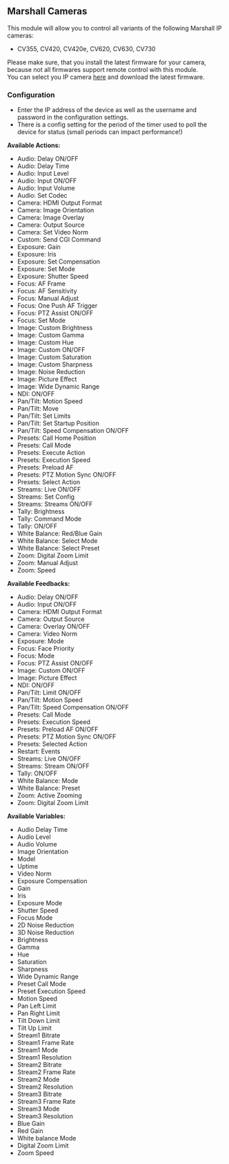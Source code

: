 ## Marshall Cameras

This module will allow you to control all variants of the following Marshall IP cameras:
* CV355, CV420, CV420e, CV620, CV630, CV730

Please make sure, that you install the latest firmware for your camera, because not all firmwares support remote control with this module.
<br>You can select you IP camera <a href="https://marshall-usa.com/cameras/#IPTV" target="_blank">here</a> and download the latest firmware.

### Configuration
* Enter the IP address of the device as well as the username and password in the configuration settings.
* There is a config setting for the period of the timer used to poll the device for status (small periods can impact performance!)

**Available Actions:**
* Audio: Delay ON/OFF
* Audio: Delay Time
* Audio: Input Level
* Audio: Input ON/OFF
* Audio: Input Volume
* Audio: Set Codec
* Camera: HDMI Output Format
* Camera: Image Orientation
* Camera: Image Overlay
* Camera: Output Source
* Camera: Set Video Norm
* Custom: Send CGI Command
* Exposure: Gain
* Exposure: Iris
* Exposure: Set Compensation
* Exposure: Set Mode
* Exposure: Shutter Speed
* Focus: AF Frame
* Focus: AF Sensitivity
* Focus: Manual Adjust
* Focus: One Push AF Trigger
* Focus: PTZ Assist ON/OFF
* Focus: Set Mode
* Image: Custom Brightness
* Image: Custom Gamma
* Image: Custom Hue
* Image: Custom ON/OFF
* Image: Custom Saturation
* Image: Custom Sharpness
* Image: Noise Reduction
* Image: Picture Effect
* Image: Wide Dynamic Range
* NDI: ON/OFF
* Pan/Tilt: Motion Speed
* Pan/Tilt: Move
* Pan/Tilt: Set Limits
* Pan/Tilt: Set Startup Position
* Pan/Tilt: Speed Compensation ON/OFF
* Presets: Call Home Position
* Presets: Call Mode
* Presets: Execute Action
* Presets: Execution Speed
* Presets: Preload AF
* Presets: PTZ Motion Sync ON/OFF
* Presets: Select Action
* Streams: Live ON/OFF
* Streams: Set Config
* Streams: Streams ON/OFF
* Tally: Brightness
* Tally: Command Mode
* Tally: ON/OFF
* White Balance: Red/Blue Gain
* White Balance: Select Mode
* White Balance: Select Preset
* Zoom: Digital Zoom Limit
* Zoom: Manual Adjust
* Zoom: Speed

**Available Feedbacks:**
* Audio: Delay ON/OFF
* Audio: Input ON/OFF
* Camera: HDMI Output Format
* Camera: Output Source
* Camera: Overlay ON/OFF
* Camera: Video Norm
* Exposure: Mode
* Focus: Face Priority
* Focus: Mode
* Focus: PTZ Assist ON/OFF
* Image: Custom ON/OFF
* Image: Picture Effect
* NDI: ON/OFF
* Pan/Tilt: Limit ON/OFF
* Pan/Tilt: Motion Speed
* Pan/Tilt: Speed Compensation ON/OFF
* Presets: Call Mode
* Presets: Execution Speed
* Presets: Preload AF ON/OFF
* Presets: PTZ Motion Sync ON/OFF
* Presets: Selected Action
* Restart: Events
* Streams: Live ON/OFF
* Streams: Stream ON/OFF
* Tally: ON/OFF
* White Balance: Mode
* White Balance: Preset
* Zoom: Active Zooming
* Zoom: Digital Zoom Limit

**Available Variables:**
* Audio Delay Time
* Audio Level
* Audio Volume
* Image Orientation
* Model
* Uptime
* Video Norm
* Exposure Compensation
* Gain
* Iris
* Exposure Mode
* Shutter Speed
* Focus Mode
* 2D Noise Reduction
* 3D Noise Reduction
* Brightness
* Gamma
* Hue
* Saturation
* Sharpness
* Wide Dynamic Range
* Preset Call Mode
* Preset Execution Speed
* Motion Speed
* Pan Left Limit
* Pan Right Limit
* Tilt Down Limit
* Tilt Up Limit
* Stream1 Bitrate
* Stream1 Frame Rate
* Stream1 Mode
* Stream1 Resolution
* Stream2 Bitrate
* Stream2 Frame Rate
* Stream2 Mode
* Stream2 Resolution
* Stream3 Bitrate
* Stream3 Frame Rate
* Stream3 Mode
* Stream3 Resolution
* Blue Gain
* Red Gain
* White balance Mode
* Digital Zoom Limit
* Zoom Speed
